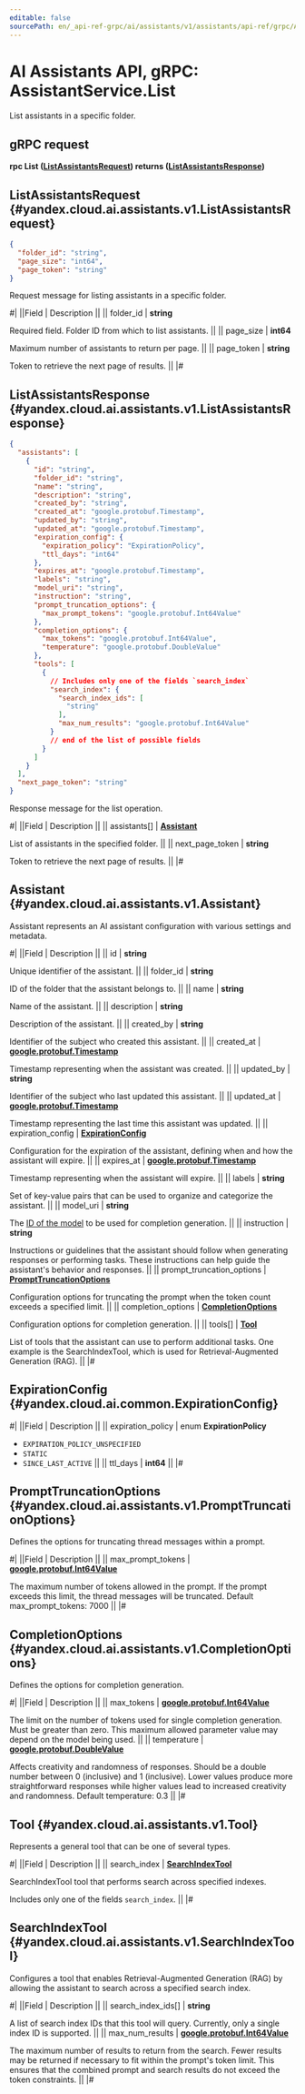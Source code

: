 ```yaml
---
editable: false
sourcePath: en/_api-ref-grpc/ai/assistants/v1/assistants/api-ref/grpc/Assistant/list.md
---
```


# AI Assistants API, gRPC: AssistantService.List

List assistants in a specific folder.

## gRPC request

**rpc List ([ListAssistantsRequest](#yandex.cloud.ai.assistants.v1.ListAssistantsRequest)) returns ([ListAssistantsResponse](#yandex.cloud.ai.assistants.v1.ListAssistantsResponse))**

## ListAssistantsRequest {#yandex.cloud.ai.assistants.v1.ListAssistantsRequest}

```json
{
  "folder_id": "string",
  "page_size": "int64",
  "page_token": "string"
}
```

Request message for listing assistants in a specific folder.

#|
||Field | Description ||
|| folder_id | **string**

Required field. Folder ID from which to list assistants. ||
|| page_size | **int64**

Maximum number of assistants to return per page. ||
|| page_token | **string**

Token to retrieve the next page of results. ||
|#

## ListAssistantsResponse {#yandex.cloud.ai.assistants.v1.ListAssistantsResponse}

```json
{
  "assistants": [
    {
      "id": "string",
      "folder_id": "string",
      "name": "string",
      "description": "string",
      "created_by": "string",
      "created_at": "google.protobuf.Timestamp",
      "updated_by": "string",
      "updated_at": "google.protobuf.Timestamp",
      "expiration_config": {
        "expiration_policy": "ExpirationPolicy",
        "ttl_days": "int64"
      },
      "expires_at": "google.protobuf.Timestamp",
      "labels": "string",
      "model_uri": "string",
      "instruction": "string",
      "prompt_truncation_options": {
        "max_prompt_tokens": "google.protobuf.Int64Value"
      },
      "completion_options": {
        "max_tokens": "google.protobuf.Int64Value",
        "temperature": "google.protobuf.DoubleValue"
      },
      "tools": [
        {
          // Includes only one of the fields `search_index`
          "search_index": {
            "search_index_ids": [
              "string"
            ],
            "max_num_results": "google.protobuf.Int64Value"
          }
          // end of the list of possible fields
        }
      ]
    }
  ],
  "next_page_token": "string"
}
```

Response message for the list operation.

#|
||Field | Description ||
|| assistants[] | **[Assistant](#yandex.cloud.ai.assistants.v1.Assistant)**

List of assistants in the specified folder. ||
|| next_page_token | **string**

Token to retrieve the next page of results. ||
|#

## Assistant {#yandex.cloud.ai.assistants.v1.Assistant}

Assistant represents an AI assistant configuration with various settings and metadata.

#|
||Field | Description ||
|| id | **string**

Unique identifier of the assistant. ||
|| folder_id | **string**

ID of the folder that the assistant belongs to. ||
|| name | **string**

Name of the assistant. ||
|| description | **string**

Description of the assistant. ||
|| created_by | **string**

Identifier of the subject who created this assistant. ||
|| created_at | **[google.protobuf.Timestamp](https://developers.google.com/protocol-buffers/docs/reference/google.protobuf#timestamp)**

Timestamp representing when the assistant was created. ||
|| updated_by | **string**

Identifier of the subject who last updated this assistant. ||
|| updated_at | **[google.protobuf.Timestamp](https://developers.google.com/protocol-buffers/docs/reference/google.protobuf#timestamp)**

Timestamp representing the last time this assistant was updated. ||
|| expiration_config | **[ExpirationConfig](#yandex.cloud.ai.common.ExpirationConfig)**

Configuration for the expiration of the assistant, defining when and how the assistant will expire. ||
|| expires_at | **[google.protobuf.Timestamp](https://developers.google.com/protocol-buffers/docs/reference/google.protobuf#timestamp)**

Timestamp representing when the assistant will expire. ||
|| labels | **string**

Set of key-value pairs that can be used to organize and categorize the assistant. ||
|| model_uri | **string**

The [ID of the model](/docs/foundation-models/concepts/yandexgpt/models) to be used for completion generation. ||
|| instruction | **string**

Instructions or guidelines that the assistant should follow when generating responses or performing tasks.
These instructions can help guide the assistant's behavior and responses. ||
|| prompt_truncation_options | **[PromptTruncationOptions](#yandex.cloud.ai.assistants.v1.PromptTruncationOptions)**

Configuration options for truncating the prompt when the token count exceeds a specified limit. ||
|| completion_options | **[CompletionOptions](#yandex.cloud.ai.assistants.v1.CompletionOptions)**

Configuration options for completion generation. ||
|| tools[] | **[Tool](#yandex.cloud.ai.assistants.v1.Tool)**

List of tools that the assistant can use to perform additional tasks.
One example is the SearchIndexTool, which is used for Retrieval-Augmented Generation (RAG). ||
|#

## ExpirationConfig {#yandex.cloud.ai.common.ExpirationConfig}

#|
||Field | Description ||
|| expiration_policy | enum **ExpirationPolicy**

- `EXPIRATION_POLICY_UNSPECIFIED`
- `STATIC`
- `SINCE_LAST_ACTIVE` ||
|| ttl_days | **int64** ||
|#

## PromptTruncationOptions {#yandex.cloud.ai.assistants.v1.PromptTruncationOptions}

Defines the options for truncating thread messages within a prompt.

#|
||Field | Description ||
|| max_prompt_tokens | **[google.protobuf.Int64Value](https://developers.google.com/protocol-buffers/docs/reference/csharp/class/google/protobuf/well-known-types/int64-value)**

The maximum number of tokens allowed in the prompt.
If the prompt exceeds this limit, the thread messages will be truncated.
Default max_prompt_tokens: 7000 ||
|#

## CompletionOptions {#yandex.cloud.ai.assistants.v1.CompletionOptions}

Defines the options for completion generation.

#|
||Field | Description ||
|| max_tokens | **[google.protobuf.Int64Value](https://developers.google.com/protocol-buffers/docs/reference/csharp/class/google/protobuf/well-known-types/int64-value)**

The limit on the number of tokens used for single completion generation.
Must be greater than zero. This maximum allowed parameter value may depend on the model being used. ||
|| temperature | **[google.protobuf.DoubleValue](https://developers.google.com/protocol-buffers/docs/reference/csharp/class/google/protobuf/well-known-types/double-value)**

Affects creativity and randomness of responses. Should be a double number between 0 (inclusive) and 1 (inclusive).
Lower values produce more straightforward responses while higher values lead to increased creativity and randomness.
Default temperature: 0.3 ||
|#

## Tool {#yandex.cloud.ai.assistants.v1.Tool}

Represents a general tool that can be one of several types.

#|
||Field | Description ||
|| search_index | **[SearchIndexTool](#yandex.cloud.ai.assistants.v1.SearchIndexTool)**

SearchIndexTool tool that performs search across specified indexes.

Includes only one of the fields `search_index`. ||
|#

## SearchIndexTool {#yandex.cloud.ai.assistants.v1.SearchIndexTool}

Configures a tool that enables Retrieval-Augmented Generation (RAG) by allowing the assistant to search across a specified search index.

#|
||Field | Description ||
|| search_index_ids[] | **string**

A list of search index IDs that this tool will query. Currently, only a single index ID is supported. ||
|| max_num_results | **[google.protobuf.Int64Value](https://developers.google.com/protocol-buffers/docs/reference/csharp/class/google/protobuf/well-known-types/int64-value)**

The maximum number of results to return from the search.
Fewer results may be returned if necessary to fit within the prompt's token limit.
This ensures that the combined prompt and search results do not exceed the token constraints. ||
|#